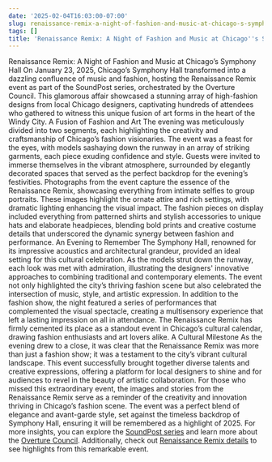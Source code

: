```yaml
---
date: '2025-02-04T16:03:00-07:00'
slug: renaissance-remix-a-night-of-fashion-and-music-at-chicago-s-symphony-hall
tags: []
title: 'Renaissance Remix: A Night of Fashion and Music at Chicago''s Symphony Hall'
---
```


Renaissance Remix: A Night of Fashion and Music at Chicago&rsquo;s Symphony Hall
On January 23, 2025, Chicago&rsquo;s Symphony Hall transformed into a dazzling confluence of music and fashion, hosting the Renaissance Remix event as part of the SoundPost series, orchestrated by the Overture Council. This glamorous affair showcased a stunning array of high-fashion designs from local Chicago designers, captivating hundreds of attendees who gathered to witness this unique fusion of art forms in the heart of the Windy City.
A Fusion of Fashion and Art
The evening was meticulously divided into two segments, each highlighting the creativity and craftsmanship of Chicago&rsquo;s fashion visionaries. The event was a feast for the eyes, with models sashaying down the runway in an array of striking garments, each piece exuding confidence and style. Guests were invited to immerse themselves in the vibrant atmosphere, surrounded by elegantly decorated spaces that served as the perfect backdrop for the evening&rsquo;s festivities.
Photographs from the event capture the essence of the Renaissance Remix, showcasing everything from intimate selfies to group portraits. These images highlight the ornate attire and rich settings, with dramatic lighting enhancing the visual impact. The fashion pieces on display included everything from patterned shirts and stylish accessories to unique hats and elaborate headpieces, blending bold prints and creative costume details that underscored the dynamic synergy between fashion and performance.
An Evening to Remember
The Symphony Hall, renowned for its impressive acoustics and architectural grandeur, provided an ideal setting for this cultural celebration. As the models strut down the runway, each look was met with admiration, illustrating the designers' innovative approaches to combining traditional and contemporary elements. The event not only highlighted the city&rsquo;s thriving fashion scene but also celebrated the intersection of music, style, and artistic expression.
In addition to the fashion show, the night featured a series of performances that complemented the visual spectacle, creating a multisensory experience that left a lasting impression on all in attendance. The Renaissance Remix has firmly cemented its place as a standout event in Chicago&rsquo;s cultural calendar, drawing fashion enthusiasts and art lovers alike.
A Cultural Milestone
As the evening drew to a close, it was clear that the Renaissance Remix was more than just a fashion show; it was a testament to the city&rsquo;s vibrant cultural landscape. This event successfully brought together diverse talents and creative expressions, offering a platform for local designers to shine and for audiences to revel in the beauty of artistic collaboration.
For those who missed this extraordinary event, the images and stories from the Renaissance Remix serve as a reminder of the creativity and innovation thriving in Chicago&rsquo;s fashion scene. The event was a perfect blend of elegance and avant-garde style, set against the timeless backdrop of Symphony Hall, ensuring it will be remembered as a highlight of 2025.
For more insights, you can explore the [SoundPost series](https://do312.com/soundpostcso) and learn more about the [Overture Council](https://cso.org/support/get-involved/overture-council/). Additionally, check out [Renaissance Remix details](https://do312.com/events/2025/1/23/soundpost-renaissance-remix-a-fashion-experience-tickets-pbnbbao) to see highlights from this remarkable event.